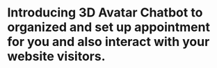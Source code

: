 # Introducing 3D Avatar Chatbot to organized and set up appointment for you and also interact with your website visitors.
